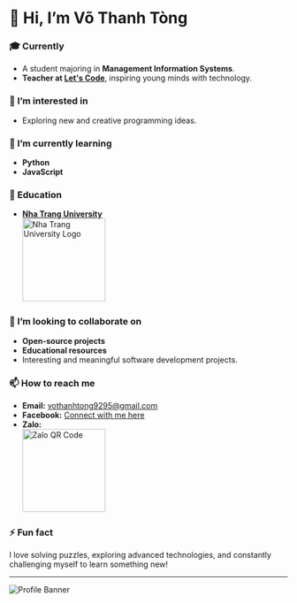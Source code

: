 # 👋 Hi, I’m Võ Thanh Tòng

### 🎓 Currently
- A student majoring in **Management Information Systems**.  
- **Teacher at [Let's Code](https://letscode.edu.vn/)**, inspiring young minds with technology.  
  
### 👀 I’m interested in
- Exploring new and creative programming ideas.  

### 🌱 I’m currently learning
- **Python**  
- **JavaScript**  

### 🏫 Education
- **[Nha Trang University](https://www.ntu.edu.vn/)**  
  <img src="https://private-user-images.githubusercontent.com/182326251/391502757-c9197f74-489f-43be-8aef-a565dad3db43.png?jwt=eyJhbGciOiJIUzI1NiIsInR5cCI6IkpXVCJ9.eyJpc3MiOiJnaXRodWIuY29tIiwiYXVkIjoicmF3LmdpdGh1YnVzZXJjb250ZW50LmNvbSIsImtleSI6ImtleTUiLCJleHAiOjE3MzMxMzUwNTEsIm5iZiI6MTczMzEzNDc1MSwicGF0aCI6Ii8xODIzMjYyNTEvMzkxNTAyNzU3LWM5MTk3Zjc0LTQ4OWYtNDNiZS04YWVmLWE1NjVkYWQzZGI0My5wbmc_WC1BbXotQWxnb3JpdGhtPUFXUzQtSE1BQy1TSEEyNTYmWC1BbXotQ3JlZGVudGlhbD1BS0lBVkNPRFlMU0E1M1BRSzRaQSUyRjIwMjQxMjAyJTJGdXMtZWFzdC0xJTJGczMlMkZhd3M0X3JlcXVlc3QmWC1BbXotRGF0ZT0yMDI0MTIwMlQxMDE5MTFaJlgtQW16LUV4cGlyZXM9MzAwJlgtQW16LVNpZ25hdHVyZT02NjFkMzQzN2QyOWQxZDRlNWYzODAzMmQyMmY0MGRmMWM0MWEzZmU0NTM3NjA5MWMxNzk0YzVkYWYyM2FmYjEzJlgtQW16LVNpZ25lZEhlYWRlcnM9aG9zdCJ9.iyXaIn390DqgeKkIr1C8up9gW6cETRJBbWhrxLXw_cY" alt="Nha Trang University Logo" width="150">

### 💞️ I’m looking to collaborate on
- **Open-source projects**  
- **Educational resources**  
- Interesting and meaningful software development projects.  

### 📫 How to reach me
- **Email:** vothanhtong9295@gmail.com  
- **Facebook:** [Connect with me here](https://www.facebook.com/share/1TT8smTwaq/?mibextid=LQQJ4d)  
- **Zalo:**  
                                          <img src="https://private-user-images.githubusercontent.com/182326251/391502568-d10e555b-78d5-4143-834c-dc67480b3519.png?jwt=eyJhbGciOiJIUzI1NiIsInR5cCI6IkpXVCJ9.eyJpc3MiOiJnaXRodWIuY29tIiwiYXVkIjoicmF3LmdpdGh1YnVzZXJjb250ZW50LmNvbSIsImtleSI6ImtleTUiLCJleHAiOjE3MzMxMzUwMjgsIm5iZiI6MTczMzEzNDcyOCwicGF0aCI6Ii8xODIzMjYyNTEvMzkxNTAyNTY4LWQxMGU1NTViLTc4ZDUtNDE0My04MzRjLWRjNjc0ODBiMzUxOS5wbmc_WC1BbXotQWxnb3JpdGhtPUFXUzQtSE1BQy1TSEEyNTYmWC1BbXotQ3JlZGVudGlhbD1BS0lBVkNPRFlMU0E1M1BRSzRaQSUyRjIwMjQxMjAyJTJGdXMtZWFzdC0xJTJGczMlMkZhd3M0X3JlcXVlc3QmWC1BbXotRGF0ZT0yMDI0MTIwMlQxMDE4NDhaJlgtQW16LUV4cGlyZXM9MzAwJlgtQW16LVNpZ25hdHVyZT0wMmY0MmI2MzEyMWZhNTQxZGIyNzZlMzJlMzA1NjA4NGMyNDY0YzhiMzI1YzkwNDc5YTcwYjE0NWM1NGUwZmE5JlgtQW16LVNpZ25lZEhlYWRlcnM9aG9zdCJ9.bQNd0p8sDjdNbAm4Fk5m0FIISnUN6HnHx3c22Yvg2YE" alt="Zalo QR Code" width="150">

### ⚡ Fun fact
I love solving puzzles, exploring advanced technologies, and constantly challenging myself to learn something new!

---

![Profile Banner](https://user-images.githubusercontent.com/3369400/133268513-5bfe2f93-4402-42c9-a403-81c9e86934b6.jpeg)
